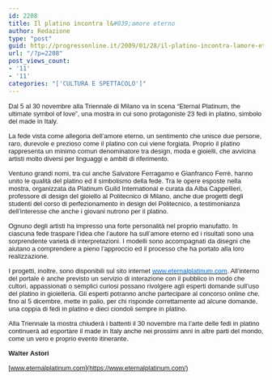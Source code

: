 ```yaml
---
id: 2208
title: Il platino incontra l&#039;amore eterno
author: Redazione
type: "post"
guid: http://progressonline.it/2009/01/28/il-platino-incontra-lamore-eterno/
url: "/?p=2208"
post_views_count:
- '11'
- '11'
categories: "['CULTURA E SPETTACOLO']"
---
```


<span style="font-size: 10pt; font-family: Tahoma"><font face="Tahoma, sans-serif"><font size="2">Dal 5 al 30 novembre alla Triennale di Milano va in scena “Eternal Platinum, the ultimate symbol of love”, una mostra in cui sono protagoniste 23 fedi in platino, simbolo del made in Italy. </font></font></span>

<span style="font-size: 10pt; font-family: Tahoma"></span>

<font face="Tahoma, sans-serif"><font size="2">La fede vista come allegoria dell’amore eterno, un sentimento che unisce due persone, raro, durevole e prezioso come il platino con cui viene forgiata. Proprio il platino rappresenta un minimo comun denominatore tra design, moda e gioielli, che avvicina artisti molto diversi per linguaggi e ambiti di riferimento. </font></font>

<font face="Tahoma, sans-serif"><font size="2">Ventuno grandi nomi, tra cui anche Salvatore Ferragamo e Gianfranco Ferrè, hanno unito le qualità del platino ed il simbolismo della fede. Tra le opere esposte nella mostra, organizzata da Platinum Guild International e curata da Alba Cappellieri, professore di design del gioiello al Politecnico di Milano, anche due progetti degli studenti del corso di perfezionamento in design del Politecnico, a testimonianza dell’interesse che anche i giovani nutrono per il platino. </font></font>

<font face="Tahoma, sans-serif"><font size="2">Ognuno degli artisti ha impresso una forte personalità nel proprio manufatto. In ciascuna fede traspare l’idea che l’autore ha sull’amore eterno ed i risultati sono una sorprendente varietà di interpretazioni. I modelli sono accompagnati da disegni che aiutano a comprendere a pieno l’approccio ed il processo che ha portato alla loro realizzazione.</font></font>

<font face="Tahoma, sans-serif"><font size="2">I progetti, inoltre, sono disponibili sul sito internet [<u><font color="#0066cc">www.eternalplatinum.com</font></u>](https://www.eternalplatinum.com/). All’interno del portale è anche previsto un servizio di interazione con il pubblico in modo che cultori, appassionati o semplici curiosi possano rivolgere agli esperti domande sull’uso del platino in gioielleria. Gli esperti potranno anche partecipare al concorso online che, fino al 5 dicembre, mette in palio, per chi risponde correttamente ad alcune domande, una coppia di fedi in platino e dieci ciondoli sempre in platino.</font></font>

<font face="Tahoma, sans-serif"><font size="2">Alla Triennale la mostra chiuderà i battenti il 30 novembre ma l’arte delle fedi in platino continuerà ad esportare il made in Italy anche nei prossimi anni in altre parti del mondo, come un vero e proprio evento itinerante.</font></font>

<span class="Apple-style-span" style="font-family: Tahoma, sans-serif; font-size: small; font-weight: bold; ">Walter Astori</span>

<font face="Tahoma, sans-serif"><font size="2">[www.eternalplatinum.com](https://www.eternalplatinum.com/)</font></font>

<font class="Apple-style-span" face="Tahoma, sans-serif"><span class="Apple-style-span" style="font-size: small;">  
</span></font><font class="Apple-style-span" face="Tahoma, sans-serif"><span class="Apple-style-span" style="font-size: small;">  
</span></font>